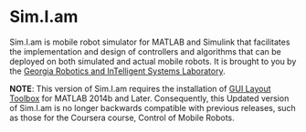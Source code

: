 Sim.I.am
======

Sim.I.am is mobile robot simulator for MATLAB and Simulink that facilitates the implementation and design of controllers and algorithms that can be deployed on both simulated and actual mobile robots. It is brought to you by the [Georgia Robotics and InTelligent Systems Laboratory](http://gritslab.gatech.edu/home).

**NOTE**: This version of Sim.I.am requires the installation of [GUI Layout Toolbox](http://www.mathworks.com/matlabcentral/fileexchange/47982-gui-layout-toolbox) for MATLAB 2014b and Later. Consequently, this Updated version of Sim.I.am is no longer backwards compatible with previous releases, such as those for the Coursera course, Control of Mobile Robots.
